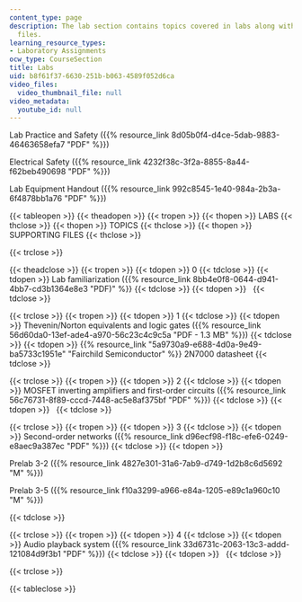 ```yaml
---
content_type: page
description: The lab section contains topics covered in labs along with supporting
  files.
learning_resource_types:
- Laboratory Assignments
ocw_type: CourseSection
title: Labs
uid: b8f61f37-6630-251b-b063-4589f052d6ca
video_files:
  video_thumbnail_file: null
video_metadata:
  youtube_id: null
---
```


Lab Practice and Safety ({{% resource_link 8d05b0f4-d4ce-5dab-9883-46463658efa7 "PDF" %}})

Electrical Safety ({{% resource_link 4232f38c-3f2a-8855-8a44-f62beb490698 "PDF" %}})

Lab Equipment Handout ({{% resource_link 992c8545-1e40-984a-2b3a-6f4878bb1a76 "PDF" %}})

{{< tableopen >}}
{{< theadopen >}}
{{< tropen >}}
{{< thopen >}}
LABS
{{< thclose >}}
{{< thopen >}}
TOPICS
{{< thclose >}}
{{< thopen >}}
SUPPORTING FILES
{{< thclose >}}

{{< trclose >}}

{{< theadclose >}}
{{< tropen >}}
{{< tdopen >}}
0
{{< tdclose >}}
{{< tdopen >}}
Lab familiarization ({{% resource_link 8bb4e0f8-0644-d941-4bb7-cd3b1364e8e3 "PDF)" %}}
{{< tdclose >}}
{{< tdopen >}}
 
{{< tdclose >}}

{{< trclose >}}
{{< tropen >}}
{{< tdopen >}}
1
{{< tdclose >}}
{{< tdopen >}}
Thevenin/Norton equivalents and logic gates ({{% resource_link 56d60da0-13ef-ade4-a970-56c23c4c9c5a "PDF - 1.3 MB" %}})
{{< tdclose >}}
{{< tdopen >}}
{{% resource_link "5a9730a9-e688-4d0a-9e49-ba5733c1951e" "Fairchild Semiconductor" %}} 2N7000 datasheet
{{< tdclose >}}

{{< trclose >}}
{{< tropen >}}
{{< tdopen >}}
2
{{< tdclose >}}
{{< tdopen >}}
MOSFET inverting amplifiers and first-order circuits ({{% resource_link 56c76731-8f89-cccd-7448-ac5e8af375bf "PDF" %}})
{{< tdclose >}}
{{< tdopen >}}
 
{{< tdclose >}}

{{< trclose >}}
{{< tropen >}}
{{< tdopen >}}
3
{{< tdclose >}}
{{< tdopen >}}
Second-order networks ({{% resource_link d96ecf98-f18c-efe6-0249-e8aec9a387ec "PDF" %}})
{{< tdclose >}}
{{< tdopen >}}


Prelab 3-2 ({{% resource_link 4827e301-31a6-7ab9-d749-1d2b8c6d5692 "M" %}})

Prelab 3-5 ({{% resource_link f10a3299-a966-e84a-1205-e89c1a960c10 "M" %}})


{{< tdclose >}}

{{< trclose >}}
{{< tropen >}}
{{< tdopen >}}
4
{{< tdclose >}}
{{< tdopen >}}
Audio playback system ({{% resource_link 33d6731c-2063-13c3-addd-121084d9f3b1 "PDF" %}})
{{< tdclose >}}
{{< tdopen >}}
 
{{< tdclose >}}

{{< trclose >}}

{{< tableclose >}}